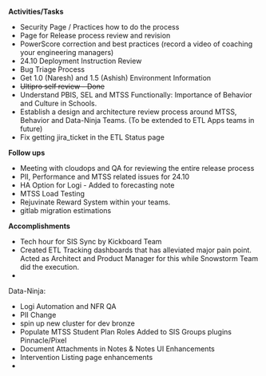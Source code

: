 **Activities/Tasks**
- Security Page / Practices how to do the process 
- Page for Release process review and revision 
- PowerScore correction and best practices (record a video of coaching your engineering managers)
- 24.10 Deployment Instruction Review 
- Bug Triage Process 
- Get 1.0 (Naresh) and 1.5 (Ashish) Environment Information 
- ~~Ultipro self review - Done~~ 
- Understand PBIS, SEL and MTSS Functionally: Importance of Behavior and Culture in Schools. 
- Establish a design and architecture review process around MTSS, Behavior and Data-Ninja Teams. (To be extended to ETL Apps teams in future)
- Fix getting jira_ticket in the ETL Status page 


**Follow ups** 
- Meeting with cloudops and QA for reviewing the entire release process 
- PII, Performance and MTSS related issues for 24.10 
- HA Option for Logi - Added to forecasting note 
- MTSS Load Testing 
- Rejuvinate Reward System within your teams. 
- gitlab migration estimations 


**Accomplishments**
- Tech hour for SIS Sync by Kickboard Team 
- Created ETL Tracking dashboards that has alleviated major pain point. Acted as Architect and Product Manager for this while Snowstorm Team did the execution. 
- 

Data-Ninja: 
- Logi Automation and NFR QA 
- PII Change 
- spin up new cluster for dev bronze 
- Populate MTSS Student Plan Roles Added to SIS Groups plugins
Pinnacle/Pixel 
- Document Attachments in Notes & Notes UI Enhancements 
- Intervention Listing page enhancements 
- 